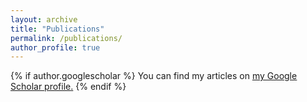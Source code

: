 ```yaml
---
layout: archive
title: "Publications"
permalink: /publications/
author_profile: true
---
```


{% if author.googlescholar %}
  You can find my articles on <u><a href="{{author.googlescholar}}">my Google Scholar profile</a>.</u>
{% endif %}

<!--
{% include base_path %}

{% for post in site.publications reversed %}
  {% include archive-single.html %}
{% endfor %}
>